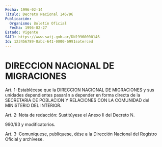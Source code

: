 ```yaml
---
Fecha: 1996-02-14
Título: Decreto Nacional 146/96
Publicación:
  Organismo: Boletín Oficial
  Fecha: 1996-02-27
Estado: Vigente
SAIJ: https://www.saij.gob.ar/DN19960000146
Id: 123456789-0abc-641-0000-6991soterced
---
```

# DIRECCION NACIONAL DE MIGRACIONES

<a id="1"></a>
Art. 1: Establécese que la DIRECCION NACIONAL DE MIGRACIONES y sus unidades dependientes pasarán a depender en forma directa de la SECRETARIA  DE    POBLACION  Y  RELACIONES  CON  LA  COMUNIDAD  del MINISTERIO DEL INTERIOR.

<a id="2"></a>
Art. 2: Nota de redacción: Sustitúyese el Anexo II del Decreto N.

990/93 y modificatorios.

<a id="3"></a>
Art. 3: Comuníquese, publíquese, dése a la Dirección  Nacional del Registro  Oficial  y  archívese.